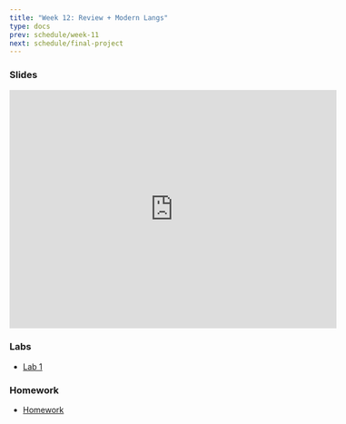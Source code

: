 ```yaml
---
title: "Week 12: Review + Modern Langs"
type: docs
prev: schedule/week-11
next: schedule/final-project
---
```


### Slides

<iframe src="https://slides.com/chasekanipe/week-11/embed" width="576" height="420" title="Week 9" scrolling="no" frameborder="0" webkitallowfullscreen mozallowfullscreen allowfullscreen></iframe>

### Labs

- [Lab 1](lab-1/)

### Homework

- [Homework](hw/)
